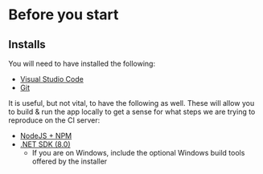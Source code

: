 # Before you start

## Installs

You will need to have installed the following:
- [Visual Studio Code](https://code.visualstudio.com/download)
- [Git](https://git-scm.com/)

It is useful, but not vital, to have the following as well. These will allow you to build & run the app locally to get a sense for what steps we are trying to reproduce on the CI server:
- [NodeJS + NPM](https://nodejs.org/en/download/)
- [.NET SDK (8.0)](https://dotnet.microsoft.com/download)
  - If you are on Windows, include the optional Windows build tools offered by the installer
